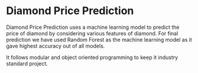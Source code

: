 # Diamond Price Prediction

Diamond Price Prediction uses a machine learning model to predict the price of diamond by considering various features of diamond. 
For final prediction we have used Random Forest as the machine learning model as it gave highest accuracy out of all models.

It follows modular and object oriented programming to keep it industry standard project.